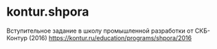 # kontur.shpora
Вступительное задание в школу промышленной разработки от СКБ-Контур (2016)
https://kontur.ru/education/programs/shpora/2016
